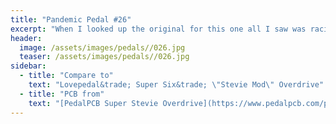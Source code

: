 ```yaml
---
title: "Pandemic Pedal #26"
excerpt: "When I looked up the original for this one all I saw was racing stripes. I liked that. A good friend had a yellow Camaro Super Sport back in the day,  so I decided to go with that look. I tried my best to recreate the super sport logo and there is even the super sport script  on the bottom spelling \"Super Six\"."
header:
  image: /assets/images/pedals//026.jpg
  teaser: /assets/images/pedals//026.jpg
sidebar:
  - title: "Compare to"
    text: "Lovepedal&trade; Super Six&trade; \"Stevie Mod\" Overdrive"
  - title: "PCB from"
    text: "[PedalPCB Super Stevie Overdrive](https://www.pedalpcb.com/product/superstevie/)"
---
```


